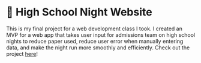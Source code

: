 # 🏫 High School Night Website 
This is my final project for a web development class I took. I created an MVP for a web app that takes user input for admissions team on high school nights to reduce paper used, reduce user error when manually entering data, and make the night run more smoothly and efficiently. Check out the project <a href = "https://gmiesner.github.io/HSappwebsite/">here</a>!
